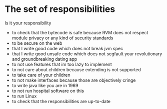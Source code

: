

# The set of responsibilities
Is it your responsibility
- to check that the bytecode is safe because RVM does not respect module privacy or any kind of security standards
- to be secure on the web
- that I write good code which does not break jvm spec
- that I write good unsafe code which does not segfault your revolutionary and groundbreaking dating app
- to not use features that im too lazy to implement
- to not care about children because extending is not supported
- to take care of your children
- to not make interfaces because those are objectively cringe
- to write java like you are in 1969
- to not run hospital software on this
- to run Linux 
- to check that the responsibilities are up-to-date